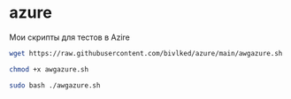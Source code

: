 # azure
Мои скрипты для тестов в Azire

```bash
wget https://raw.githubusercontent.com/bivlked/azure/main/awgazure.sh
```

```bash
chmod +x awgazure.sh
```

```bash
sudo bash ./awgazure.sh
```
